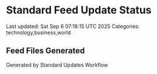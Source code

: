 # Standard Feed Update Status
Last updated: Sat Sep  6 07:18:15 UTC 2025
Categories: technology,business,world

## Feed Files Generated

Generated by Standard Updates Workflow
